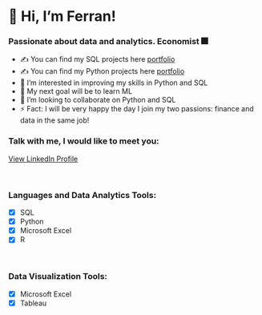 # 👋 Hi, I’m Ferran!

### Passionate about data and analytics. Economist 🎆

- ✍ You can find my SQL projects here [portfolio](https://github.com/ferranindata/SQL-Portfolio-Projects)
- ✍ You can find my Python projects here [portfolio](https://github.com/ferranindata/Python-Portfolio-Projects)
- 👀 I’m interested in improving my skills in Python and SQL
- 🥅 My next goal will be to learn ML
- 💞️ I’m looking to collaborate on Python and SQL
- ⚡ Fact: I will be very happy the day I join my two passions: finance and data in the same job!

### Talk with me, I would like to meet you:
[View LinkedIn Profile](https://www.linkedin.com/in/ferran-espunya/)

<br />

### Languages and Data Analytics Tools:
- [x] SQL
- [x] Python
- [x] Microsoft Excel
- [x] R

<br />

### Data Visualization Tools:
- [x] Microsoft Excel
- [x] Tableau

<br />


<!---
ferranindata/ferranindata is a ✨ special ✨ repository because its `README.md` (this file) appears on your GitHub profile.
You can click the Preview link to take a look at your changes.
--->
